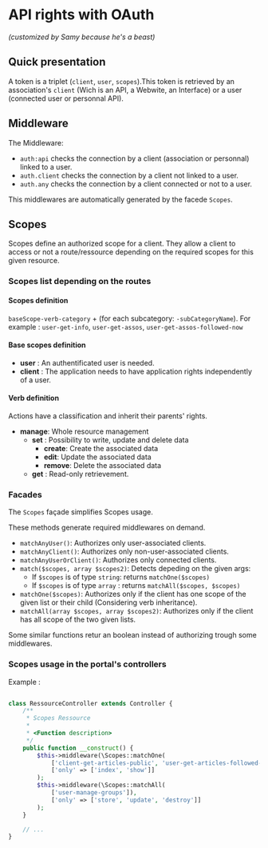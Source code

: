 # API rights with OAuth
*(customized by Samy because he's a beast)*

## Quick presentation

A token is a triplet (`client`, `user`, `scopes`).This token is retrieved by an association's `client` (Wich is an API, a Webwite, an Interface) or a user (connected user or personnal API). 

## Middleware

The Middleware:
- `auth:api` checks the connection by a client (association or personnal) linked to a user. 
- `auth.client` checks the connection by a client not linked to a user.
- `auth.any` checks the connection by a client connected or not to a user.

This middlewares are automatically generated by the facede `Scopes`.

## Scopes

Scopes define an authorized scope for a client. They allow a client to access or not a route/ressource depending on the required scopes for this given resource. 

### Scopes list depending on the routes

#### Scopes definition

`baseScope-verb-category` + (for each subcategory: `-subCategoryName`).
For example : `user-get-info`, `user-get-assos`, `user-get-assos-followed-now`

#### Base scopes definition

- **user** : An authentificated user is needed.
- **client** :  The application needs to have application rights independently of a user.

#### Verb definition

Actions have a classification and inherit their parents' rights.
- **manage**:  Whole resource management
    + **set** :  Possibility to write, update and delete data
        * **create**:  Create the associated data
        * **edit**:    Update the associated data
        * **remove**:  Delete the associated data
    + **get** :  Read-only retrievement.

### Facades

The `Scopes` façade simplifies Scopes usage.

These methods generate required middlewares on demand. 

- `matchAnyUser()`: Authorizes only user-associated clients.
- `matchAnyClient()`: Authorizes only non-user-associated clients.
- `matchAnyUserOrClient()`: Authorizes only connected clients.
- `match($scopes, array $scopes2)`: Detects depeding on the given args:
  - If `$scopes` is of type `string`: returns `matchOne($scopes)`
  - If `$scopes` is of type `array` : returns `matchAll($scopes, $scopes)`
- `matchOne($scopes)`: Authorizes only if the client has one scope of the given list or their child (Considering verb inheritance). 
- `matchAll(array $scopes, array $scopes2)`: Authorizes only if the client has all scope of the two given lists.

Some similar functions retur an boolean instead of authorizing trough some middlewares. 

### Scopes usage in the portal's controllers

Example :

```php

class RessourceController extends Controller {
    /**
     * Scopes Ressource
     *
     * <Function description>
     */
    public function __construct() {
        $this->middleware(\Scopes::matchOne(
            ['client-get-articles-public', 'user-get-articles-followed-now', 'user-get-articles-done-now']), 
            ['only' => ['index', 'show']]
        );
        $this->middleware(\Scopes::matchAll(
            ['user-manage-groups']), 
            ['only' => ['store', 'update', 'destroy']]
        );
    }

    // ...
}
```
